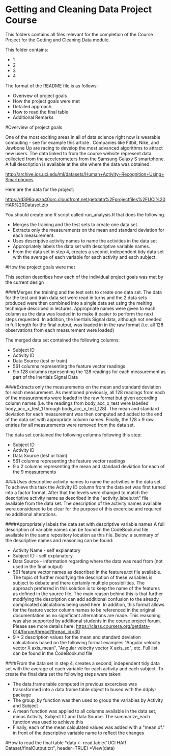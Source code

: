 # Getting and Cleaning Data Project Course
This folders contains all files relevant for the completion of the Course Project for the Getting and Cleaning Data module. 

This folder contains:
* 1
* 2
* 3
* 4

The format of the README file is as follows:
* Overivew of project goals
* How the project goals were met
* Detailed approach
* How to read the final table
* Additional Remarks

#Overview of project goals

<Taken from the course description website>

One of the most exciting areas in all of data science right now is wearable computing - see for example this article . Companies like Fitbit, Nike, and Jawbone Up are racing to develop the most advanced algorithms to attract new users. The data linked to from the course website represent data collected from the accelerometers from the Samsung Galaxy S smartphone. A full description is available at the site where the data was obtained: 

http://archive.ics.uci.edu/ml/datasets/Human+Activity+Recognition+Using+Smartphones 

Here are the data for the project: 

https://d396qusza40orc.cloudfront.net/getdata%2Fprojectfiles%2FUCI%20HAR%20Dataset.zip 

You should create one R script called run_analysis.R that does the following. 
* Merges the training and the test sets to create one data set.
* Extracts only the measurements on the mean and standard deviation for each measurement. 
* Uses descriptive activity names to name the activities in the data set
* Appropriately labels the data set with descriptive variable names. 
* From the data set in step 4, creates a second, independent tidy data set with the average of each variable for each activity and each subject.

#How the project goals were met

This section describes how each of the individual project goals was met by the current design

####Merges the training and the test sets to create one data set.
The data for the test and train data set were read in turns and the 2 data sets produced were then combined into a single data set using the melting technique described in lectures. Appropriate names were given to each column as the data was loaded in to make it easier to perform the next steps requested. In addition, the Inertials Signal data, although not needed in full length for the final output, was loaded in in the raw format (i.e. all 128 observations from each measurement were loaded)

The merged data set contained the following columns:
* Subject ID
* Activity ID
* Data Source (test or train)
* 561 columns representing the feature vector readings
* 9 x 128 columns representing the 128 readings for each measurement as part of the Inertials Signal Data

####Extracts only the measurements on the mean and standard deviation for each measurement.
As mentioned previously, all 128 readings from each of the measurements were loaded in the raw format but given according column names (i.e. the readings from body_acc_x_test were labelled body_acc_x_test_1 through body_acc_x_test_128). The mean and standard deviation for each measurement was then computed and added to the end of the data set with appropriate column names. Finally, the 128 x 9 raw entries for all measurements were removed from the data set.

The data set contained the following columns following this step:
* Subject ID
* Activity ID
* Data Source (test or train)
* 561 columns representing the feature vector readings
* 9 x 2 columns representing the mean and standard deviation for each of the 9 measurements

####Uses descriptive activity names to name the activities in the data set
To achieve this task the Activity ID column from the data set was first turned into a factor format. After that the levels were changed to match the descriptive activity name as described in the "activity_labels.txt" file available from the data set. The description of the activity names available were considered to be clear for the purpose of this excercise and required no additional alterations. 

####Appropriately labels the data set with descriptive variable names
A full description of variable names can be found in the CodeBook.md file available in the same repository location as this file. Below, a summary of the descriptive names and reasoning can be found:

* Activity Name - self explanatory
* Subject ID - self explanatory
* Data Source - information regarding where the data was read from (not used in the final output)
* 561 feature vector names as described in the features.txt file available. The topic of further modifying the description of these variables is subject to debate and there certainly multiple possibilities. The approach preferred in this solution is to keep the name of the features as defined in the source file. The main reason behind this is that further modifying the description can add additional confusion to the already complicated calculations being used here. In addition, this format allows for the feature vector column names to be referenced in the original documentation as no significant alternations are made. This reasoning was also supported by additional students in the course project forum. Please see more details here:
https://class.coursera.org/getdata-014/forum/thread?thread_id=30
* 9 * 2 description values for the mean and standard deviation calculations based on the following format examples
"Angular velocity vector X axis_mean", "Angular velocity vector X axis_sd", etc. Full list can be found in the CodeBook.md file

####From the data set in step 4, creates a second, independent tidy data set with the average of each variable for each activity and each subject.
To create the final data set the following steps were taken: 
* The data.frame table computed in previous excercises was trasnsformed into a data frame table object to bused with the ddplyr package
* The group_by function was then used to group the variables by Activity and Subject
* A mean function was applied to all columns available in the data set, minus Activity, Subject ID and Data Source. The summarize_each function was used to achieve this
* Finally, each of the mean calculated values was added with a "mean.of." in front of the descriptive variable name to reflect the changes

#How to read the final table
*data <- read.table("UCI HAR Dataset/finalOutput.txt", header=TRUE)
*View(data)
